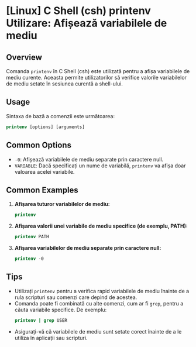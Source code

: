 # [Linux] C Shell (csh) printenv Utilizare: Afișează variabilele de mediu

## Overview
Comanda `printenv` în C Shell (csh) este utilizată pentru a afișa variabilele de mediu curente. Aceasta permite utilizatorilor să verifice valorile variabilelor de mediu setate în sesiunea curentă a shell-ului.

## Usage
Sintaxa de bază a comenzii este următoarea:

```csh
printenv [options] [arguments]
```

## Common Options
- `-0`: Afișează variabilele de mediu separate prin caractere null.
- `VARIABLE`: Dacă specificați un nume de variabilă, `printenv` va afișa doar valoarea acelei variabile.

## Common Examples
1. **Afișarea tuturor variabilelor de mediu:**
   ```csh
   printenv
   ```

2. **Afișarea valorii unei variabile de mediu specifice (de exemplu, PATH):**
   ```csh
   printenv PATH
   ```

3. **Afișarea variabilelor de mediu separate prin caractere null:**
   ```csh
   printenv -0
   ```

## Tips
- Utilizați `printenv` pentru a verifica rapid variabilele de mediu înainte de a rula scripturi sau comenzi care depind de acestea.
- Comanda poate fi combinată cu alte comenzi, cum ar fi `grep`, pentru a căuta variabile specifice. De exemplu:
  ```csh
  printenv | grep USER
  ```
- Asigurați-vă că variabilele de mediu sunt setate corect înainte de a le utiliza în aplicații sau scripturi.